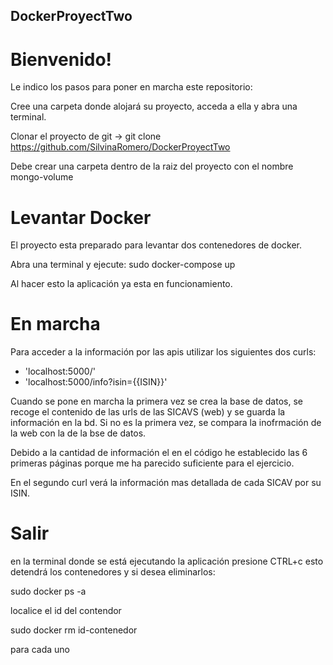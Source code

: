 ## DockerProyectTwo

# Bienvenido!

Le indico los pasos para poner en marcha este repositorio:


Cree una carpeta donde alojará su proyecto, acceda a ella y abra una terminal.

Clonar el proyecto de git -> git clone https://github.com/SilvinaRomero/DockerProyectTwo

Debe crear una carpeta dentro de la raiz del proyecto con el nombre mongo-volume

# Levantar Docker
El proyecto esta preparado para levantar dos contenedores de docker.

 Abra una terminal y ejecute:
  sudo docker-compose up
  
Al hacer esto la aplicación ya esta en funcionamiento.
  
# En marcha

Para acceder a la información por las apis utilizar los siguientes 
dos curls:
- 'localhost:5000/'
- 'localhost:5000/info?isin={{ISIN}}'

Cuando se pone en marcha la primera vez se crea la base de datos,
se recoge el contenido de las urls de las SICAVS (web) y se guarda 
la información en la bd.
Si no es la primera vez, se compara la inofrmación de la web con la 
de la bse de datos.

Debido a la cantidad de información el en el código he establecido las 6 primeras páginas 
porque me ha parecido suficiente para el ejercicio.

En el segundo curl verá la información mas detallada
de cada SICAV por su ISIN. 

# Salir
en la terminal donde se está ejecutando la aplicación presione CTRL+c
esto detendrá los contenedores y si desea eliminarlos:

sudo docker ps -a

localice el id del contendor

sudo docker rm id-contenedor

para cada uno





